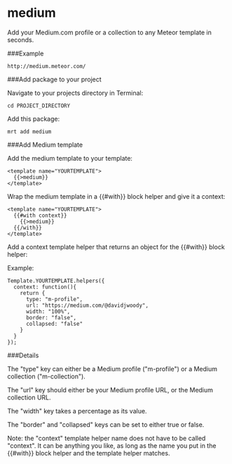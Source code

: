 medium
======

Add your Medium.com profile or a collection to any Meteor template in seconds.

###Example

```
http://medium.meteor.com/
```

###Add package to your project

Navigate to your projects directory in Terminal: 
```
cd PROJECT_DIRECTORY
```

Add this package: 
```
mrt add medium
```

###Add Medium template

Add the medium template to your template: 
```
<template name="YOURTEMPLATE">
  {{>medium}}
</template>
```

Wrap the medium template in a {{#with}} block helper and give it a context: 
``` 
<template name="YOURTEMPLATE">
  {{#with context}}
    {{>medium}}
  {{/with}}
</template>
```

Add a context template helper that returns an object for the {{#with}} block helper: 

Example: 

```
Template.YOURTEMPLATE.helpers({
  context: function(){
    return {
      type: "m-profile",
      url: "https://medium.com/@davidjwoody",
      width: "100%",
      border: "false",
      collapsed: "false"
    }
  }
});
```

###Details

The "type" key can either be a Medium profile ("m-profile") or a Medium collection ("m-collection").

The "url" key should either be your Medium profile URL, or the Medium collection URL.

The "width" key takes a percentage as its value.

The "border" and "collapsed" keys can be set to either true or false. 

Note: the "context" template helper name does not have to be called "context". It can be anything you like, as long as the name you put in the {{#with}} block helper and the template helper matches.

